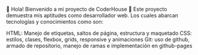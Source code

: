 👋 Hola! Bienvenido a mi proyecto de CoderHouse 🚀
Este proyecto demuestra mis aptitudes como desarrollador web. Los cuales abarcan tecnologías y conocimientos como son:

HTML: Manejo de etiquetas, saltos de página, estructura y maquetado
CSS: estilos, clases, flexbox, grids, responsive y animaciones
Git: uso de github, armado de repositorio, manejo de ramas e implementación en github-pages


